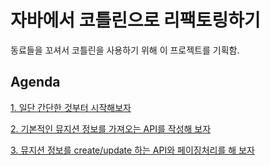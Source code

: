 # 자바에서 코틀린으로 리팩토링하기

동료들을 꼬셔서 코틀린을 사용하기 위해 이 프로젝트를 기획함.

## Agenda

[1. 일단 간단한 것부터 시작해보자](https://github.com/basquiat78/music-store-with-kotlin/tree/1-basic-start-kit)     

[2. 기본적인 뮤지션 정보를 가져오는 API를 작성해 보자](https://github.com/basquiat78/music-store-with-kotlin/tree/2-musician-jpa-crud)     

[3. 뮤지션 정보를 create/update 하는 API와 페이징처리를 해 보자](https://github.com/basquiat78/music-store-with-kotlin/tree/3-musician-jpa-crud-part2)

